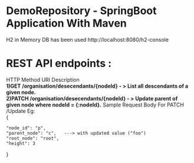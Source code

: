# DemoRepository  - SpringBoot Application With Maven 
H2 in Memory DB has been used
http://localhost:8080/h2-console


#  REST API endpoints :<br>
 HTTP Method	URI	Description<br>
  <b>1)GET /organisation/desecendants/{nodeId}	  - > List all descendants of a given node.<br></b>
  <b>2)PATCH	/organisation/desecendants/{nodeId} - > 	Update  parent of given node where nodeId = {:nodeId}.</b>
  Sample Request Body For PATCH /Update    Eg: <br>
 {
 
    "node_id": "p",
    "parent_node": "c",   ---> with updated value ("foo")
    "root_node": "root",
    "height": 3

  }
